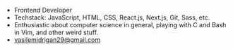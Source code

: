 - Frontend Developer
- Techstack: JavaScript, HTML, CSS, React.js, Next.js, Git, Sass, etc.
- Enthusiastic about computer science in general, playing with C and Bash in Vim, and other weird stuff.
- vasilemidrigan29@gmail.com 
